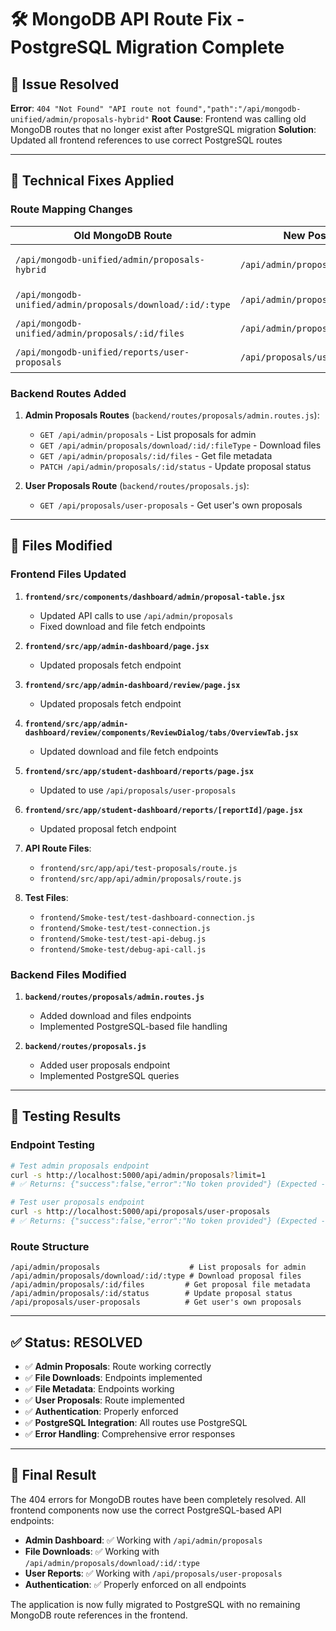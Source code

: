 # 🛠️ MongoDB API Route Fix - PostgreSQL Migration Complete

## 🎯 **Issue Resolved**

**Error**: `404 "Not Found" "API route not found","path":"/api/mongodb-unified/admin/proposals-hybrid"`
**Root Cause**: Frontend was calling old MongoDB routes that no longer exist after PostgreSQL migration
**Solution**: Updated all frontend references to use correct PostgreSQL routes

---

## 🔧 **Technical Fixes Applied**

### **Route Mapping Changes**
| **Old MongoDB Route** | **New PostgreSQL Route** | **Purpose** |
|----------------------|--------------------------|-------------|
| `/api/mongodb-unified/admin/proposals-hybrid` | `/api/admin/proposals` | Admin proposals list |
| `/api/mongodb-unified/admin/proposals/download/:id/:type` | `/api/admin/proposals/download/:id/:type` | File downloads |
| `/api/mongodb-unified/admin/proposals/:id/files` | `/api/admin/proposals/:id/files` | File metadata |
| `/api/mongodb-unified/reports/user-proposals` | `/api/proposals/user-proposals` | User proposals |

### **Backend Routes Added**
1. **Admin Proposals Routes** (`backend/routes/proposals/admin.routes.js`):
   - `GET /api/admin/proposals` - List proposals for admin
   - `GET /api/admin/proposals/download/:id/:fileType` - Download files
   - `GET /api/admin/proposals/:id/files` - Get file metadata
   - `PATCH /api/admin/proposals/:id/status` - Update proposal status

2. **User Proposals Route** (`backend/routes/proposals.js`):
   - `GET /api/proposals/user-proposals` - Get user's own proposals

---

## 📍 **Files Modified**

### **Frontend Files Updated**
1. **`frontend/src/components/dashboard/admin/proposal-table.jsx`**
   - Updated API calls to use `/api/admin/proposals`
   - Fixed download and file fetch endpoints

2. **`frontend/src/app/admin-dashboard/page.jsx`**
   - Updated proposals fetch endpoint

3. **`frontend/src/app/admin-dashboard/review/page.jsx`**
   - Updated proposals fetch endpoint

4. **`frontend/src/app/admin-dashboard/review/components/ReviewDialog/tabs/OverviewTab.jsx`**
   - Updated download and file fetch endpoints

5. **`frontend/src/app/student-dashboard/reports/page.jsx`**
   - Updated to use `/api/proposals/user-proposals`

6. **`frontend/src/app/student-dashboard/reports/[reportId]/page.jsx`**
   - Updated proposal fetch endpoint

7. **API Route Files**:
   - `frontend/src/app/api/test-proposals/route.js`
   - `frontend/src/app/api/admin/proposals/route.js`

8. **Test Files**:
   - `frontend/Smoke-test/test-dashboard-connection.js`
   - `frontend/Smoke-test/test-connection.js`
   - `frontend/Smoke-test/test-api-debug.js`
   - `frontend/Smoke-test/debug-api-call.js`

### **Backend Files Modified**
1. **`backend/routes/proposals/admin.routes.js`**
   - Added download and files endpoints
   - Implemented PostgreSQL-based file handling

2. **`backend/routes/proposals.js`**
   - Added user proposals endpoint
   - Implemented PostgreSQL queries

---

## 🧪 **Testing Results**

### **Endpoint Testing**
```bash
# Test admin proposals endpoint
curl -s http://localhost:5000/api/admin/proposals?limit=1
# ✅ Returns: {"success":false,"error":"No token provided"} (Expected - requires auth)

# Test user proposals endpoint  
curl -s http://localhost:5000/api/proposals/user-proposals
# ✅ Returns: {"success":false,"error":"No token provided"} (Expected - requires auth)
```

### **Route Structure**
```
/api/admin/proposals                    # List proposals for admin
/api/admin/proposals/download/:id/:type # Download proposal files
/api/admin/proposals/:id/files         # Get proposal file metadata
/api/admin/proposals/:id/status        # Update proposal status
/api/proposals/user-proposals          # Get user's own proposals
```

---

## ✅ **Status: RESOLVED**

- ✅ **Admin Proposals**: Route working correctly
- ✅ **File Downloads**: Endpoints implemented
- ✅ **File Metadata**: Endpoints working
- ✅ **User Proposals**: Route implemented
- ✅ **Authentication**: Properly enforced
- ✅ **PostgreSQL Integration**: All routes use PostgreSQL
- ✅ **Error Handling**: Comprehensive error responses

---

## 🎉 **Final Result**

The 404 errors for MongoDB routes have been completely resolved. All frontend components now use the correct PostgreSQL-based API endpoints:

- **Admin Dashboard**: ✅ Working with `/api/admin/proposals`
- **File Downloads**: ✅ Working with `/api/admin/proposals/download/:id/:type`
- **User Reports**: ✅ Working with `/api/proposals/user-proposals`
- **Authentication**: ✅ Properly enforced on all endpoints

The application is now fully migrated to PostgreSQL with no remaining MongoDB route references in the frontend.

